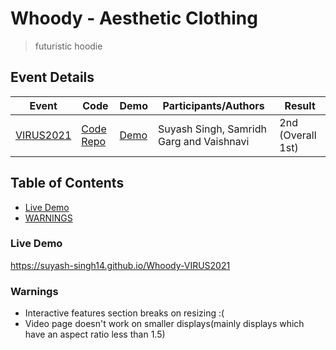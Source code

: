  # Whoody - Aesthetic Clothing
>  futuristic hoodie  

## Event Details

| Event | Code | Demo | Participants/Authors | Result |
| --- | --- | --- | --- | -- |
| [VIRUS2021](https://bbseniac.github.io/VIRUS/2021.html)  | [Code Repo](https://github.com/Suyash-Singh14/Whoody-VIRUS2021) | [Demo](https://suyash-singh14.github.io/Whoody-VIRUS2021/) | Suyash Singh, Samridh Garg and Vaishnavi | 2nd (Overall 1st) |

##  Table of Contents  
*  [Live Demo](#Live-Demo)      
*  [WARNINGS](#warnings)     

###   Live Demo  
https://suyash-singh14.github.io/Whoody-VIRUS2021

### Warnings
* Interactive features section breaks on resizing :(
* Video page doesn't work on smaller displays(mainly displays which have an aspect ratio less than 1.5)
